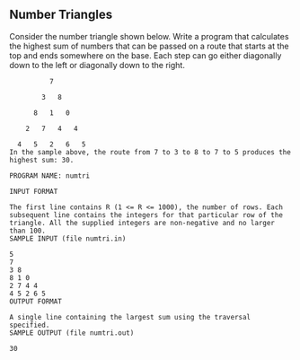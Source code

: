 ## Number Triangles

Consider the number triangle shown below. Write a program that calculates the highest sum of numbers that can be passed on a route that starts at the top and ends somewhere on the base. Each step can go either diagonally down to the left or diagonally down to the right.

```
          7

        3   8

      8   1   0

    2   7   4   4

  4   5   2   6   5
In the sample above, the route from 7 to 3 to 8 to 7 to 5 produces the highest sum: 30.

PROGRAM NAME: numtri

INPUT FORMAT

The first line contains R (1 <= R <= 1000), the number of rows. Each subsequent line contains the integers for that particular row of the triangle. All the supplied integers are non-negative and no larger than 100.
SAMPLE INPUT (file numtri.in)

5
7
3 8
8 1 0
2 7 4 4
4 5 2 6 5
OUTPUT FORMAT

A single line containing the largest sum using the traversal specified.
SAMPLE OUTPUT (file numtri.out)

30
